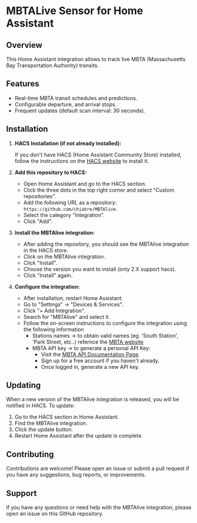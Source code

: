 # MBTALive Sensor for Home Assistant

## Overview

This Home Assistant integration allows to track live MBTA (Massachusetts Bay Transportation Authority) transits. 

## Features

- Real-time MBTA transit schedules and predictions.
- Configurable departure, and arrival stops.
- Frequent updates (default scan interval: 30 seconds).

## Installation

1. **HACS Installation (if not already installed):**

   If you don't have HACS (Home Assistant Community Store) installed, follow the instructions on the [HACS website](https://hacs.xyz/) to install it.

2. **Add this repository to HACS:**

   * Open Home Assistant and go to the HACS section.
   * Click the three dots in the top right corner and select "Custom repositories".
   * Add the following URL as a repository: `https://github.com/chiabre/MBTAlive`.
   * Select the category "Integration".
   * Click "Add".

3. **Install the MBTAlive integration:**

   * After adding the repository, you should see the MBTAlive integration in the HACS store.
   * Click on the MBTAlive integration.
   * Click "Install". 
   * Choose the version you want to install (only 2.X support hacs).
   * Click "Install" again.

4. **Configure the integration:**

   * After installation, restart Home Assistant.
   * Go to "Settings" -> "Devices & Services".
   * Click "+ Add Integration".
   * Search for "MBTAlive" and select it.
   * Follow the on-screen instructions to configure the integration using the following information 
        * Stations names -> to obtain valid names (eg. 'South Station', 'Park Street, etc..) refernce the [MBTA website](https://www.mbta.com/stops/subway)  
        * MBTA API key -> to generate a personal API Key:
            * Visit the [MBTA API Documentation Page](https://api-v3.mbta.com/).
            * Sign up for a free account if you haven't already.
            * Once logged in, generate a new API key.

## Updating

When a new version of the MBTAlive integration is released, you will be notified in HACS.  To update:

1. Go to the HACS section in Home Assistant.
2. Find the MBTAlive integration.
3. Click the update button.
4. Restart Home Assistant after the update is complete.

## Contributing

Contributions are welcome!  Please open an issue or submit a pull request if you have any suggestions, bug reports, or improvements.

## Support

If you have any questions or need help with the MBTAlive integration, please open an issue on this GitHub repository.

